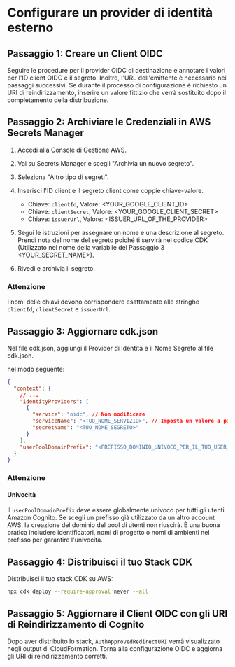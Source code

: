 # Configurare un provider di identità esterno

## Passaggio 1: Creare un Client OIDC

Seguire le procedure per il provider OIDC di destinazione e annotare i valori per l'ID client OIDC e il segreto. Inoltre, l'URL dell'emittente è necessario nei passaggi successivi. Se durante il processo di configurazione è richiesto un URI di reindirizzamento, inserire un valore fittizio che verrà sostituito dopo il completamento della distribuzione.

## Passaggio 2: Archiviare le Credenziali in AWS Secrets Manager

1. Accedi alla Console di Gestione AWS.
2. Vai su Secrets Manager e scegli "Archivia un nuovo segreto".
3. Seleziona "Altro tipo di segreti".
4. Inserisci l'ID client e il segreto client come coppie chiave-valore.

   - Chiave: `clientId`, Valore: <YOUR_GOOGLE_CLIENT_ID>
   - Chiave: `clientSecret`, Valore: <YOUR_GOOGLE_CLIENT_SECRET>
   - Chiave: `issuerUrl`, Valore: <ISSUER_URL_OF_THE_PROVIDER>

5. Segui le istruzioni per assegnare un nome e una descrizione al segreto. Prendi nota del nome del segreto poiché ti servirà nel codice CDK (Utilizzato nel nome della variabile del Passaggio 3 <YOUR_SECRET_NAME>).
6. Rivedi e archivia il segreto.

### Attenzione

I nomi delle chiavi devono corrispondere esattamente alle stringhe `clientId`, `clientSecret` e `issuerUrl`.

## Passaggio 3: Aggiornare cdk.json

Nel file cdk.json, aggiungi il Provider di Identità e il Nome Segreto al file cdk.json.

nel modo seguente:

```json
{
  "context": {
    // ...
    "identityProviders": [
      {
        "service": "oidc", // Non modificare
        "serviceName": "<TUO_NOME_SERVIZIO>", // Imposta un valore a piacere
        "secretName": "<TUO_NOME_SEGRETO>"
      }
    ],
    "userPoolDomainPrefix": "<PREFISSO_DOMINIO_UNIVOCO_PER_IL_TUO_USER_POOL>"
  }
}
```

### Attenzione

#### Univocità

Il `userPoolDomainPrefix` deve essere globalmente univoco per tutti gli utenti Amazon Cognito. Se scegli un prefisso già utilizzato da un altro account AWS, la creazione del dominio del pool di utenti non riuscirà. È una buona pratica includere identificatori, nomi di progetto o nomi di ambienti nel prefisso per garantire l'univocità.

## Passaggio 4: Distribuisci il tuo Stack CDK

Distribuisci il tuo stack CDK su AWS:

```sh
npx cdk deploy --require-approval never --all
```

## Passaggio 5: Aggiornare il Client OIDC con gli URI di Reindirizzamento di Cognito

Dopo aver distribuito lo stack, `AuthApprovedRedirectURI` verrà visualizzato negli output di CloudFormation. Torna alla configurazione OIDC e aggiorna gli URI di reindirizzamento corretti.